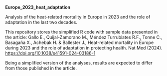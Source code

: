 **Europe_2023_heat_adaptation**

Analysis of the heat-related mortality in Europe in 2023 and the role of adaptation in the last two decades.

This repository stores the simplified R code with sample data presented in the article: 
Gallo E., Quijal-Zamorano M., Méndez Turrubiates R.F., Tonne C., Basagaña X., Achebak H. & Ballester J., Heat-related mortality in Europe during 2023 and the role of adaptation in protecting health. Nat Med (2024). https://doi.org/10.1038/s41591-024-03186-1

Being a simplified version of the analyses, results are expected to differ from those published in the article.
